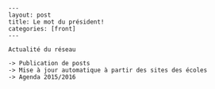     ---
    layout: post
    title: Le mot du président!
    categories: [front]
    --- 
    
    Actualité du réseau
    
    -> Publication de posts
    -> Mise à jour automatique à partir des sites des écoles
    -> Agenda 2015/2016
